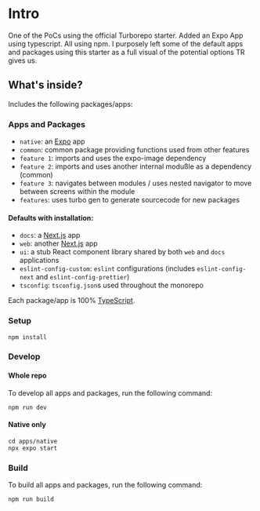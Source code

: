 # Intro

One of the PoCs using the official Turborepo starter. Added an Expo App using typescript. All using npm. 
I purposely left some of the default apps and packages using this starter as a full visual of the potential options TR gives us. 


## What's inside?

Includes the following packages/apps:

### Apps and Packages

- `native`: an [Expo](https://expo.dev/) app
- `common`: common package providing functions used from other features
- `feature 1`: imports and uses the expo-image dependency
- `feature 2`: imports and uses another internal modußle as a dependency (common)
- `feature 3`: navigates between modules / uses nested navigator to move between screens within the module
- `features`: uses turbo gen to generate sourcecode for new packages

#### Defaults with installation:
- `docs`: a [Next.js](https://nextjs.org/) app
- `web`: another [Next.js](https://nextjs.org/) app
- `ui`: a stub React component library shared by both `web` and `docs` applications 
- `eslint-config-custom`: `eslint` configurations (includes `eslint-config-next` and `eslint-config-prettier`)
- `tsconfig`: `tsconfig.json`s used throughout the monorepo

Each package/app is 100% [TypeScript](https://www.typescriptlang.org/).

### Setup
```
npm install
```
### Develop

#### Whole repo

To develop all apps and packages, run the following command:

```
npm run dev
```

#### Native only

```
cd apps/native
npx expo start
```

### Build

To build all apps and packages, run the following command:

```
npm run build
```





